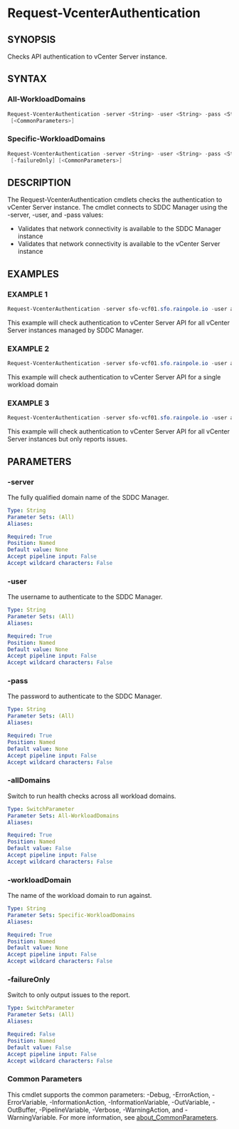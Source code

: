 # Request-VcenterAuthentication

## SYNOPSIS

Checks API authentication to vCenter Server instance.

## SYNTAX

### All-WorkloadDomains

```powershell
Request-VcenterAuthentication -server <String> -user <String> -pass <String> [-allDomains] [-failureOnly]
 [<CommonParameters>]
```

### Specific-WorkloadDomains

```powershell
Request-VcenterAuthentication -server <String> -user <String> -pass <String> -workloadDomain <String>
 [-failureOnly] [<CommonParameters>]
```

## DESCRIPTION

The Request-VcenterAuthentication cmdlets checks the authentication to vCenter Server instance.
The cmdlet
connects to SDDC Manager using the -server, -user, and -pass values:

- Validates that network connectivity is available to the SDDC Manager instance
- Validates that network connectivity is available to the vCenter Server instance

## EXAMPLES

### EXAMPLE 1

```powershell
Request-VcenterAuthentication -server sfo-vcf01.sfo.rainpole.io -user admin@local -pass VMw@re1!VMw@re1! -allDomains
```

This example will check authentication to vCenter Server API for all vCenter Server instances managed by SDDC Manager.

### EXAMPLE 2

```powershell
Request-VcenterAuthentication -server sfo-vcf01.sfo.rainpole.io -user admin@local -pass VMw@re1!VMw@re1! -workloadDomain sfo-w01
```

This example will check authentication to vCenter Server API for a single workload domain

### EXAMPLE 3

```powershell
Request-VcenterAuthentication -server sfo-vcf01.sfo.rainpole.io -user admin@local -pass VMw@re1!VMw@re1! -allDomains -failureOnly
```

This example will check authentication to vCenter Server API for all vCenter Server instances but only reports issues.

## PARAMETERS

### -server

The fully qualified domain name of the SDDC Manager.

```yaml
Type: String
Parameter Sets: (All)
Aliases:

Required: True
Position: Named
Default value: None
Accept pipeline input: False
Accept wildcard characters: False
```

### -user

The username to authenticate to the SDDC Manager.

```yaml
Type: String
Parameter Sets: (All)
Aliases:

Required: True
Position: Named
Default value: None
Accept pipeline input: False
Accept wildcard characters: False
```

### -pass

The password to authenticate to the SDDC Manager.

```yaml
Type: String
Parameter Sets: (All)
Aliases:

Required: True
Position: Named
Default value: None
Accept pipeline input: False
Accept wildcard characters: False
```

### -allDomains

Switch to run health checks across all workload domains.

```yaml
Type: SwitchParameter
Parameter Sets: All-WorkloadDomains
Aliases:

Required: True
Position: Named
Default value: False
Accept pipeline input: False
Accept wildcard characters: False
```

### -workloadDomain

The name of the workload domain to run against.

```yaml
Type: String
Parameter Sets: Specific-WorkloadDomains
Aliases:

Required: True
Position: Named
Default value: None
Accept pipeline input: False
Accept wildcard characters: False
```

### -failureOnly

Switch to only output issues to the report.

```yaml
Type: SwitchParameter
Parameter Sets: (All)
Aliases:

Required: False
Position: Named
Default value: False
Accept pipeline input: False
Accept wildcard characters: False
```

### Common Parameters

This cmdlet supports the common parameters: -Debug, -ErrorAction, -ErrorVariable, -InformationAction, -InformationVariable, -OutVariable, -OutBuffer, -PipelineVariable, -Verbose, -WarningAction, and -WarningVariable. For more information, see [about_CommonParameters](http://go.microsoft.com/fwlink/?LinkID=113216).
